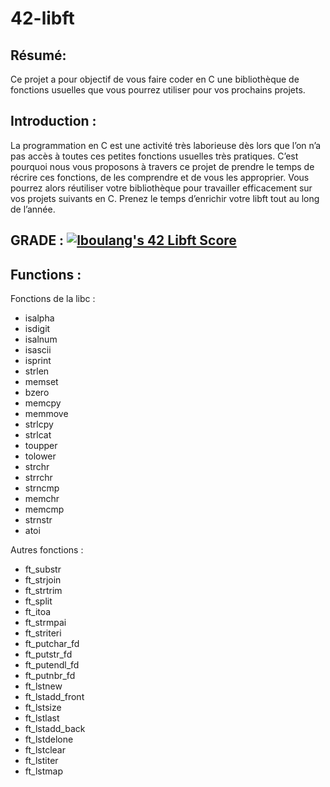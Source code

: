 # 42-libft

## Résumé:
Ce projet a pour objectif de vous faire coder en C une bibliothèque de fonctions usuelles
que vous pourrez utiliser pour vos prochains projets.

## Introduction : 
La programmation en C est une activité très laborieuse dès lors que l’on n’a pas accès à toutes ces petites fonctions usuelles très pratiques.
C’est pourquoi nous vous proposons à travers ce projet de prendre le temps de récrire ces fonctions, de les comprendre et de vous les approprier.
Vous pourrez alors réutiliser votre bibliothèque pour travailler efficacement sur vos projets suivants en C.
Prenez le temps d’enrichir votre libft tout au long de l’année.

## GRADE : [![lboulang's 42 Libft Score](https://badge42.vercel.app/api/v2/cljeck1ni001608jpwu72h2xu/project/2869067)](https://github.com/JaeSeoKim/badge42) 

## Functions : 
Fonctions de la libc : 
- isalpha
- isdigit
- isalnum
- isascii
- isprint
- strlen
- memset
- bzero
- memcpy
- memmove
- strlcpy
- strlcat
- toupper
- tolower
- strchr
- strrchr
- strncmp
- memchr
- memcmp
- strnstr
- atoi
  
Autres fonctions : 
- ft_substr
- ft_strjoin
- ft_strtrim
- ft_split
- ft_itoa
- ft_strmpai
- ft_striteri
- ft_putchar_fd
- ft_putstr_fd
- ft_putendl_fd
- ft_putnbr_fd
- ft_lstnew
- ft_lstadd_front
- ft_lstsize
- ft_lstlast
- ft_lstadd_back
- ft_lstdelone
- ft_lstclear
- ft_lstiter
- ft_lstmap

